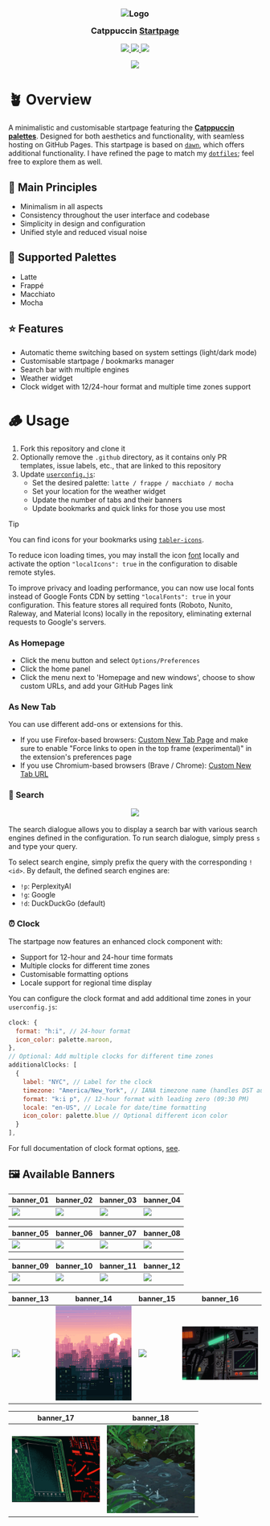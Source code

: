 <h3 align="center">
  <img src="https://raw.githubusercontent.com/catppuccin/catppuccin/main/assets/logos/exports/1544x1544_circle.png" width="100" alt="Logo"/><br/>
  <img src="https://raw.githubusercontent.com/catppuccin/catppuccin/main/assets/misc/transparent.png" height="30" width="0px"/>
  Catppuccin <a href="https://pivoshenko.github.io/catppuccin-startpage">Startpage</a>
  <img src="https://raw.githubusercontent.com/catppuccin/catppuccin/main/assets/misc/transparent.png" height="30" width="0px"/>
</h3>

<p align="center">
  <a href="https://github.com/pivoshenko/catppuccin-startpage/stargazers">
    <img src="https://img.shields.io/github/stars/pivoshenko/catppuccin-startpage?style=for-the-badge&logo=starship&color=a6e3a1&logoColor=D9E0EE&labelColor=302D41">
  </a>
  <a href="https://github.com/pivoshenko/catppuccin-startpage/issues">
    <img src="https://img.shields.io/github/issues/pivoshenko/catppuccin-startpage?style=for-the-badge&logo=gitbook&color=fab387&logoColor=D9E0EE&labelColor=302D41">
  </a>
  <a href="https://github.com/pivoshenko/catppuccin-startpage/contributors">
    <img src="https://img.shields.io/github/contributors/pivoshenko/catppuccin-startpage?style=for-the-badge&logo=github&color=f38ba8&logoColor=D9E0EE&labelColor=302D41">
  </a>
</p>

<p align="center">
  <img src="assets/preview.png"/>
</p>

# 🪴 Overview

A minimalistic and customisable startpage featuring the [**Catppuccin palettes**](https://catppuccin.com/palette). Designed for both aesthetics and functionality, with seamless hosting on GitHub Pages. This startpage is based on [`dawn`](https://github.com/b-coimbra/dawn), which offers additional functionality. I have refined the page to match my [`dotfiles`](https://github.com/pivoshenko/dotfiles); feel free to explore them as well.

## 🧠 Main Principles

- Minimalism in all aspects
- Consistency throughout the user interface and codebase
- Simplicity in design and configuration
- Unified style and reduced visual noise

## 🎨 Supported Palettes

- Latte
- Frappé
- Macchiato
- Mocha

## ⭐ Features

- Automatic theme switching based on system settings (light/dark mode)
- Customisable startpage / bookmarks manager
- Search bar with multiple engines
- Weather widget
- Clock widget with 12/24-hour format and multiple time zones support

# 🪵 Usage

1. Fork this repository and clone it
2. Optionally remove the `.github` directory, as it contains only PR templates, issue labels, etc., that are linked to this repository
3. Update [`userconfig.js`](userconfig.js):
   - Set the desired palette: `latte / frappe / macchiato / mocha`
   - Set your location for the weather widget
   - Update the number of tabs and their banners
   - Update bookmarks and quick links for those you use most

> [!TIP]
> You can find icons for your bookmarks using [`tabler-icons`](https://tabler.io/icons).
>
> To reduce icon loading times, you may install the icon [font](src/fonts) locally and activate the option `"localIcons": true` in the configuration to disable remote styles.
>
> To improve privacy and loading performance, you can now use local fonts instead of Google Fonts CDN by setting `"localFonts": true` in your configuration. This feature stores all required fonts (Roboto, Nunito, Raleway, and Material Icons) locally in the repository, eliminating external requests to Google's servers.

### As Homepage

- Click the menu button and select `Options/Preferences`
- Click the home panel
- Click the menu next to 'Homepage and new windows', choose to show custom URLs, and add your GitHub Pages link

### As New Tab

You can use different add-ons or extensions for this.

- If you use Firefox-based browsers: [Custom New Tab Page](https://addons.mozilla.org/en-US/firefox/addon/custom-new-tab-page/?src=search) and make sure to enable "Force links to open in the top frame (experimental)" in the extension's preferences page
- If you use Chromium-based browsers (Brave / Chrome): [Custom New Tab URL](https://chrome.google.com/webstore/detail/custom-new-tab-url/mmjbdbjnoablegbkcklggeknkfcjkjia)

### 🔎 Search

<p align="center">
  <img src="assets/preview._searchbar.png"/>
</p>


The search dialogue allows you to display a search bar with various search engines defined in the configuration. To run search dialogue, simply press `s` and type your query.

To select search engine, simply prefix the query with the corresponding `!<id>`. By default, the defined search engines are:

- `!p`: PerplexityAI
- `!g`: Google
- `!d`: DuckDuckGo (default)

### ⏰ Clock

The startpage now features an enhanced clock component with:

- Support for 12-hour and 24-hour time formats
- Multiple clocks for different time zones
- Customisable formatting options
- Locale support for regional time display

You can configure the clock format and add additional time zones in your `userconfig.js`:

```javascript
clock: {
  format: "h:i", // 24-hour format
  icon_color: palette.maroon,
},
// Optional: Add multiple clocks for different time zones
additionalClocks: [
  {
    label: "NYC", // Label for the clock
    timezone: "America/New_York", // IANA timezone name (handles DST automatically)
    format: "k:i p", // 12-hour format with leading zero (09:30 PM)
    locale: "en-US", // Locale for date/time formatting
    icon_color: palette.blue // Optional different icon color
  }
],
```

For full documentation of clock format options, [see](docs/CLOCK.md).

## 🖼️ Available Banners

| banner_01                                           | banner_02                                           | banner_03                                           | banner_04                                           |
| --------------------------------------------------- | --------------------------------------------------- | --------------------------------------------------- | --------------------------------------------------- |
| <img src="src/img/banners/banner_01.gif" width=175> | <img src="src/img/banners/banner_02.gif" width=175> | <img src="src/img/banners/banner_03.gif" width=175> | <img src="src/img/banners/banner_04.gif" width=175> |

| banner_05                                           | banner_06                                           | banner_07                                           | banner_08                                           |
| --------------------------------------------------- | --------------------------------------------------- | --------------------------------------------------- | --------------------------------------------------- |
| <img src="src/img/banners/banner_05.gif" width=175> | <img src="src/img/banners/banner_06.gif" width=175> | <img src="src/img/banners/banner_07.gif" width=175> | <img src="src/img/banners/banner_08.gif" width=175> |

| banner_09                                           | banner_10                                           | banner_11                                           | banner_12                                           |
| --------------------------------------------------- | --------------------------------------------------- | --------------------------------------------------- | --------------------------------------------------- |
| <img src="src/img/banners/banner_09.gif" width=175> | <img src="src/img/banners/banner_10.gif" width=175> | <img src="src/img/banners/banner_11.gif" width=175> | <img src="src/img/banners/banner_12.gif" width=175> |

| banner_13                                           | banner_14                                           | banner_15                                           | banner_16                                           |
| --------------------------------------------------- | --------------------------------------------------- | --------------------------------------------------- | --------------------------------------------------- |
| <img src="src/img/banners/banner_13.gif" width=175> | <img src="src/img/banners/banner_14.gif" width=175> | <img src="src/img/banners/banner_15.gif" width=175> | <img src="src/img/banners/banner_16.gif" width=175> |

| banner_17                                           | banner_18                                           |
| --------------------------------------------------- | --------------------------------------------------- |
| <img src="src/img/banners/banner_17.gif" width=175> | <img src="src/img/banners/banner_18.gif" width=175> |
